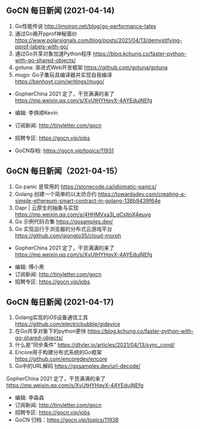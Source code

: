 ## GoCN 每日新闻 (2021-04-14)

1. Go性能传说 http://jmoiron.net/blog/go-performance-tales
2. 通过Go揭开pprof神秘面纱 https://www.polarsignals.com/blog/posts/2021/04/13/demystifying-pprof-labels-with-go/
3. 通过Go共享对象加速Python程序 https://blog.kchung.co/faster-python-with-go-shared-objects/
4. gotuna: 渐进式Web开发框架 https://github.com/gotuna/gotuna
5. mugo: Go子集玩具编译器并实现自我编译 https://benhoyt.com/writings/mugo/

- GopherChina 2021 定了，干货满满的来了 https://mp.weixin.qq.com/s/XvUtHYHqyX-4AYEdujNEfg

- 编辑: 李俱顺Kevin
- 订阅新闻: http://tinyletter.com/gocn
- 招聘专区: https://gocn.vip/jobs
- GoCN存档: https://gocn.vip/topics/11931

## GoCN 每日新闻（2021-04-15）

1. Go panic 是常用的 https://stonecode.ca/idiomatic-panics/
2. Golang 创建一个简单的以太坊合约 https://towardsdev.com/creating-a-simple-ethereum-smart-contract-in-golang-138b9439f64e
3. Dapr | 云原生的抽象与实现 https://mp.weixin.qq.com/s/4HHMVxa3l_gCsltoX4euyg
4. Go 示例代码合集 https://gosamples.dev/
5. Go 实现运行于浏览器的分布式云游戏平台 https://github.com/giongto35/cloud-morph

- GopherChina 2021 定了，干货满满的来了 https://mp.weixin.qq.com/s/XvUtHYHqyX-4AYEdujNEfg

* 编辑: 傅小黑
* 订阅新闻: http://tinyletter.com/gocn
* 招聘专区: https://gocn.vip/jobs


## GoCN 每日新闻 (2021-04-17)

1. Golang实现的iOS设备通信工具 https://github.com/electricbubble/gidevice
2. 在Go共享对象下的python更快 https://blog.kchung.co/faster-python-with-go-shared-objects/
3. 什么是“同步条件” https://dtyler.io/articles/2021/04/13/sync_cond/
4. Encore用于构建分布式系统的Go框架 https://github.com/encoredev/encore
5. Go中的URL解码 https://gosamples.dev/url-decode/

GopherChina 2021 定了，干货满满的来了 https://mp.weixin.qq.com/s/XvUtHYHqyX-4AYEdujNEfg

* 编辑: 李森森
* 订阅新闻: http://tinyletter.com/gocn
* 招聘专区: https://gocn.vip/jobs
* GoCN 归档：https://gocn.vip/topics/11938
